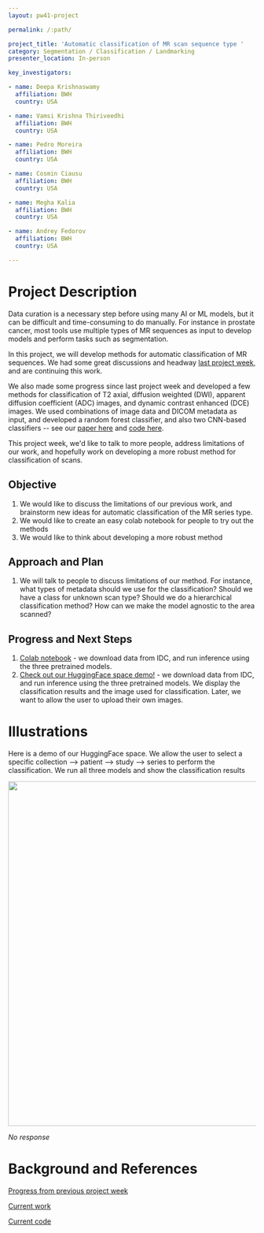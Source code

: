 ```yaml
---
layout: pw41-project

permalink: /:path/

project_title: 'Automatic classification of MR scan sequence type '
category: Segmentation / Classification / Landmarking
presenter_location: In-person

key_investigators:

- name: Deepa Krishnaswamy
  affiliation: BWH
  country: USA

- name: Vamsi Krishna Thiriveedhi
  affiliation: BWH
  country: USA

- name: Pedro Moreira
  affiliation: BWH
  country: USA

- name: Cosmin Ciausu
  affiliation: BWH
  country: USA

- name: Megha Kalia
  affiliation: BWH
  country: USA

- name: Andrey Fedorov
  affiliation: BWH
  country: USA

---
```


# Project Description

<!-- Add a short paragraph describing the project. -->


Data curation is a necessary step before using many AI or ML models, but it can be difficult and time-consuming to do manually. For instance in prostate cancer, most tools use multiple types of MR sequences as input to develop models and perform tasks such as segmentation. 

In this project, we will develop methods for automatic classification of MR sequences. We had some great discussions and headway [last project week](https://projectweek.na-mic.org/PW40_2024_GranCanaria/Projects/DicomSeriesClassificationAndVisualizationOfParameters/), and are continuing this work. 

We also made some progress since last project week and developed a few methods for classification of T2 axial, diffusion weighted (DWI), apparent diffusion coefficient (ADC) images, and dynamic contrast enhanced (DCE) images. We used combinations of image data and DICOM metadata as input, and developed a random forest classifier, and also two CNN-based classifiers -- see our [paper here](https://openreview.net/forum?id=1GEz81GU3g) and [code here](https://github.com/deepakri201/DICOMScanClassification). 

This project week, we'd like to talk to more people, address limitations of our work, and hopefully work on developing a more robust method for classification of scans. 



## Objective

<!-- Describe here WHAT you would like to achieve (what you will have as end result). -->


1. We would like to discuss the limitations of our previous work, and brainstorm new ideas for automatic classification of the MR series type. 
2. We would like to create an easy colab notebook for people to try out the methods
4. We would like to think about developing a more robust method



## Approach and Plan

<!-- Describe here HOW you would like to achieve the objectives stated above. -->


1. We will talk to people to discuss limitations of our method. For instance, what types of metadata should we use for the classification? Should we have a class for unknown scan type? Should we do a hierarchical classification method? How can we make the model agnostic to the area scanned? 




## Progress and Next Steps

<!-- Update this section as you make progress, describing of what you have ACTUALLY DONE.
     If there are specific steps that you could not complete then you can describe them here, too. -->


1. [Colab notebook](https://github.com/deepakri201/DICOMScanClassification_pw41/blob/main/DICOMScanClassification_user_demo.ipynb) - we download data from IDC, and run inference using the three pretrained models. 
2. [Check out our HuggingFace space demo!](https://huggingface.co/spaces/deepakri201/DICOMScanClassificationDemo) - we download data from IDC, and run inference using the three pretrained models. We display the classification results and the image used for classification. Later, we want to allow the user to upload their own images. 




# Illustrations

<!-- Add pictures and links to videos that demonstrate what has been accomplished. -->

Here is a demo of our HuggingFace space. We allow the user to select a specific collection --> patient --> study --> series to perform the classification. We run all three models and show the classification results 

<img src="https://github.com/NA-MIC/ProjectWeek/assets/59979551/b928fbb8-ce16-4838-ae59-2892824ff7f9" width="700">




_No response_



# Background and References

<!-- If you developed any software, include link to the source code repository.
     If possible, also add links to sample data, and to any relevant publications. -->


[Progress from previous project week](https://projectweek.na-mic.org/PW40_2024_GranCanaria/Projects/DicomSeriesClassificationAndVisualizationOfParameters/)

[Current work](https://openreview.net/forum?id=1GEz81GU3g)

[Current code](https://github.com/deepakri201/DICOMScanClassification)


